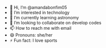 - 👋 Hi, I’m @amandabonfim05
- 👀 I’m interested in technology
- 🌱 I’m currently learning astronomy
- 💞️ I’m looking to collaborate on develop codes
- 📫 How to reach me with email
- 😄 Pronouns: she/her
- ⚡ Fun fact: I love sports

<!---
amandabonfim05/amandabonfim05 is a ✨ special ✨ repository because its `README.md` (this file) appears on your GitHub profile.
You can click the Preview link to take a look at your changes.
--->

